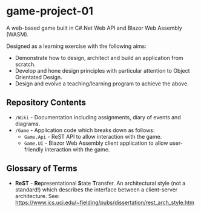 # game-project-01
A web-based game built in C#.Net Web API and Blazor Web Assembly (WASM). 

Designed as a learning exercise with the following aims:

* Demonstrate how to design, architect and build an application from scratch.
* Develop and hone design principles with particular attention to Object Orientated Design. 
* Design and evolve a teaching/learning program to achieve the above. 

## Repository Contents

* `/Wiki` - Documentation including assignments, diary of events and diagrams.
* `/Game` - Application code which breaks down as follows: 
  * `Game.Api` - ReST API to allow interaction with the game.
  * `Game.UI` - Blazor Web Assembly client application to allow user-friendly interaction with the game.

## Glossary of Terms

* **ReST** - **Re**presentational **S**tate **T**ransfer. An architectural style (not a standard!) which describes the interface between a client-server architecture. See: https://www.ics.uci.edu/~fielding/pubs/dissertation/rest_arch_style.htm

